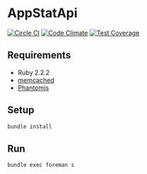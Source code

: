 # AppStatApi
[![Circle CI](https://circleci.com/gh/sue445/app_stat_api/tree/master.svg?style=svg)](https://circleci.com/gh/sue445/app_stat_api/tree/master)
[![Code Climate](https://codeclimate.com/github/sue445/app_stat_api/badges/gpa.svg)](https://codeclimate.com/github/sue445/app_stat_api)
[![Test Coverage](https://codeclimate.com/github/sue445/app_stat_api/badges/coverage.svg)](https://codeclimate.com/github/sue445/app_stat_api/coverage)

## Requirements
* Ruby 2.2.2
* [memcached](http://memcached.org/)
* [Phantomjs](http://phantomjs.org/)

## Setup
```sh
bundle install
```

## Run
```sh
bundle exec foreman s
```
